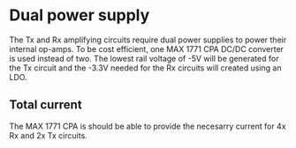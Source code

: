 # Dual power supply

The Tx and Rx amplifying circuits require dual power supplies to power their internal op-amps.
To be cost efficient, one MAX 1771 CPA DC/DC converter is used instead of two.
The lowest rail voltage of -5V will be generated for the Tx circuit and the -3.3V needed for the Rx circuits will created using an LDO.

## Total current

The MAX 1771 CPA is should be able to provide the necesarry current for 4x Rx and 2x Tx circuits.
